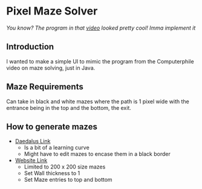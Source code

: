 # Pixel Maze Solver
*You know? The program in that [video](https://www.youtube.com/watch?v=rop0W4QDOUI) looked pretty cool! Imma implement it*
## Introduction
I wanted to make a simple UI to mimic the program from the Computerphile video on maze solving, just in Java.

## Maze Requirements
Can take in black and white mazes where the path is 1 pixel wide with the entrance being in the top and the bottom, the exit.
## How to generate mazes
- [Daedalus Link](http://www.astrolog.org/labyrnth/daedalus.htm)
  - Is a bit of a learning curve
  - Might have to edit mazes to encase them in a black border
- [Website Link](https://keesiemeijer.github.io/maze-generator/#generate)
  - Limited to 200 x 200 size mazes
  - Set Wall thickness to 1
  - Set Maze entries to top and bottom
